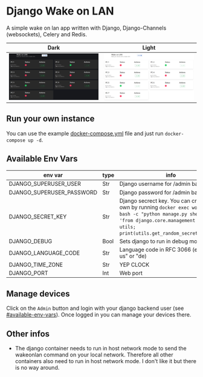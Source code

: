 # Django Wake on LAN

A simple wake on lan app written with Django, Django-Channels (websockets), Celery and Redis.

| Dark                 | Light                 |
| -------------------- | --------------------- |
| ![](assets/dark.jpg) | ![](assets/light.jpg) |

## Run your own instance

You can use the example [docker-compose.yml](docker-compose.yml) file and just run `docker-compose up -d`.

## Available Env Vars

| env var | type | info |
|---------|------|------|
| DJANGO_SUPERUSER_USER | Str | Django username for /admin backend |
| DJANGO_SUPERUSER_PASSWORD | Str | Django password for /admin backend |
| DJANGO_SECRET_KEY | Str | Django secrect key. You can create your own by running `docker exec wol_django bash -c "python manage.py shell -c 'from django.core.management import utils; print(utils.get_random_secret_key())'"` |
| DJANGO_DEBUG | Bool | Sets django to run in debug mode |
| DJANGO_LANGUAGE_CODE | Str | Language code in RFC 3066 (e.g. "en-us" or "de) |
| DJANGO_TIME_ZONE | Str | YEP CLOCK |
| DJANGO_PORT | Int | Web port |

## Manage devices

Click on the `Admin` button and login with your django backend user (see [#available-env-vars](#available-env-vars)). Once logged in you can manage your devices there.

## Other infos

* The django container needs to run in host network mode to send the wakeonlan command on your local network. Therefore all other containers also need to run in host network mode. I don't like it but there is no way around.